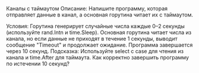 Каналы с таймаутом
Описание: Напишите программу, которая отправляет данные в канал, а основная горутина читает их с таймаутом.

Условия:
Горутина генерирует случайные числа каждые 0–2 секунды (используйте rand.Intn и time.Sleep).
Основная горутина читает числа из канала, но если данные не приходят в течение 1 секунды, выводит сообщение "Timeout" и продолжает ожидание.
Программа завершается через 10 секунд.
Подсказка:
Используйте select с case для чтения из канала и time.After для таймаута.
Как корректно завершить программу по истечении 10 секунд?
